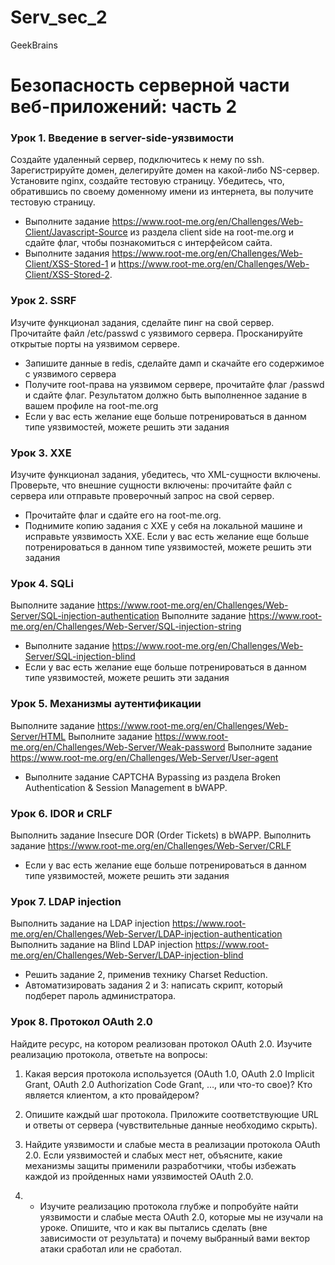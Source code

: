 # Serv_sec_2
GeekBrains
# Безопасность серверной части веб-приложений: часть 2

### Урок 1. Введение в server-side-уязвимости
Создайте удаленный сервер, подключитесь к нему по ssh.
Зарегистрируйте домен, делегируйте домен на какой-либо NS-сервер.
Установите nginx, создайте тестовую страницу. Убедитесь, что, обратившись по своему доменному имени из интернета, вы получите тестовую страницу.
* Выполните задание https://www.root-me.org/en/Challenges/Web-Client/Javascript-Source из раздела client side на root-me.org и сдайте флаг, чтобы познакомиться с интерфейсом сайта.
* Выполните задания https://www.root-me.org/en/Challenges/Web-Client/XSS-Stored-1 и https://www.root-me.org/en/Challenges/Web-Client/XSS-Stored-2.

### Урок 2. SSRF
Изучите функционал задания, сделайте пинг на свой сервер.
Прочитайте файл /etc/passwd с уязвимого сервера.
Просканируйте открытые порты на уязвимом сервере.
* Запишите данные в redis, сделайте дамп и скачайте его содержимое с уязвимого сервера
* Получите root-права на уязвимом сервере, прочитайте флаг /passwd и сдайте флаг. Результатом должно быть выполненное задание в вашем профиле на root-me.org
* Если у вас есть желание еще больше потренироваться в данном типе уязвимостей, можете решить эти задания

### Урок 3. XXE
Изучите функционал задания, убедитесь, что XML-сущности включены.
Проверьте, что внешние сущности включены: прочитайте файл с сервера или отправьте проверочный запрос на свой сервер.
* Прочитайте флаг и сдайте его на root-me.org.
* Поднимите копию задания с XXE у себя на локальной машине и исправьте уязвимость XXE.
Если у вас есть желание еще больше потренироваться в данном типе уязвимостей, можете решить эти задания

### Урок 4. SQLi
Выполните задание https://www.root-me.org/en/Challenges/Web-Server/SQL-injection-authentication
Выполните задание https://www.root-me.org/en/Challenges/Web-Server/SQL-injection-string
* Выполните задание https://www.root-me.org/en/Challenges/Web-Server/SQL-injection-blind
* Если у вас есть желание еще больше потренироваться в данном типе уязвимостей, можете решить эти задания

### Урок 5. Механизмы аутентификации
Выполните задание https://www.root-me.org/en/Challenges/Web-Server/HTML
Выполните задание https://www.root-me.org/en/Challenges/Web-Server/Weak-password
Выполните задание https://www.root-me.org/en/Challenges/Web-Server/User-agent
* Выполните задание CAPTCHA Bypassing из раздела Broken Authentication & Session Management в bWAPP.

### Урок 6. IDOR и CRLF
Выполнить задание Insecure DOR (Order Tickets) в bWAPP.
Выполнить задание https://www.root-me.org/en/Challenges/Web-Server/CRLF
* Если у вас есть желание еще больше потренироваться в данном типе уязвимостей, можете решить эти задания

### Урок 7. LDAP injection
Выполнить задание на LDAP injection https://www.root-me.org/en/Challenges/Web-Server/LDAP-injection-authentication
Выполнить задание на Blind LDAP injection https://www.root-me.org/en/Challenges/Web-Server/LDAP-injection-blind
* Решить задание 2, применив технику Charset Reduction.
* Автоматизировать задания 2 и 3: написать скрипт, который подберет пароль администратора.

### Урок 8. Протокол OAuth 2.0
Найдите ресурс, на котором реализован протокол OAuth 2.0. Изучите реализацию протокола, ответьте на вопросы:

1. Какая версия протокола используется (OAuth 1.0, OAuth 2.0 Implicit Grant, OAuth 2.0 Authorization Code Grant, …, или что-то свое)? Кто является клиентом, а кто провайдером?

2. Опишите каждый шаг протокола. Приложите соответствующие URL и ответы от сервера (чувствительные данные необходимо скрыть).

3. Найдите уязвимости и слабые места в реализации протокола OAuth 2.0. Если уязвимостей и слабых мест нет, объясните, какие механизмы защиты применили разработчики, чтобы избежать каждой из пройденных нами уязвимостей OAuth 2.0.

4. * Изучите реализацию протокола глубже и попробуйте найти уязвимости и слабые места OAuth 2.0, которые мы не изучали на уроке. Опишите, что и как вы пытались сделать (вне зависимости от результата) и почему выбранный вами вектор атаки сработал или не сработал.
